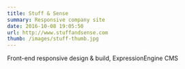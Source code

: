 ```yaml
---
title: Stuff & Sense
summary: Responsive company site
date: 2016-10-08 19:05:50
url: http://www.stuffandsense.com
thumb: /images/stuff-thumb.jpg
---
```


Front-end responsive design & build, ExpressionEngine CMS